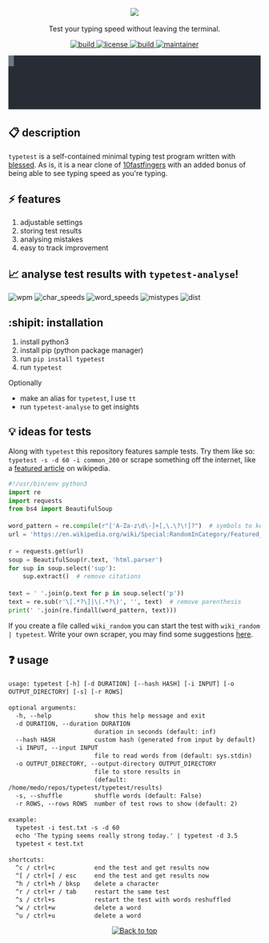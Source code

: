 <p align="center">
  <img src="https://user-images.githubusercontent.com/16375100/125825025-74b5b1cd-c5d2-40f1-902a-5b5902720d90.png" width="300"/>
</p>
<p align="center">Test your typing speed without leaving the terminal.</p>

<p align="center">
  <a href="https://pypi.org/project/typetest/">
    <img src="https://img.shields.io/pypi/v/typetest" alt="build" title="build"/>
  </a>
  <a href="https://github.com/mastermedo/typetest/LICENSE">
    <img src="https://img.shields.io/github/license/mastermedo/typetest" alt="license" title="license"/>
  </a>
  <a href="https://github.com/mastermedo/typetest">
    <img src="https://img.shields.io/github/languages/code-size/mastermedo/typetest" alt="build" title="build"/>
  </a>
  <a href="https://github.com/mastermedo/typetest/stargazers">
    <img src="https://img.shields.io/badge/maintainer-mastermedo-yellow" alt="maintainer" title="maintainer"/>
  </a>
</p>

<p align="center">
  <a href="https://github.com/mastermedo/typetest">
    <img src="https://raw.githubusercontent.com/MasterMedo/mastermedo.github.io/master/assets/img/typetest.svg" alt="demo" title="demo"/>
  </a>
</p>

## :clipboard: description
`typetest` is a self-contained minimal typing test program written with [blessed](https://github.com/jquast/blessed/).
As is, it is a near clone of [10fastfingers](https://10fastfingers.com/typing-test/english) with an added bonus of being able to see typing speed as you're typing.

## :zap: features
1. adjustable settings
2. storing test results
3. analysing mistakes
4. easy to track improvement

## :chart_with_upwards_trend: analyse test results with `typetest-analyse`!
![wpm](https://user-images.githubusercontent.com/16375100/125824726-6304ee64-ddf1-4456-879c-10daca45d91c.png)
![char_speeds](https://user-images.githubusercontent.com/16375100/125824817-5c2cbcae-fdcc-45c9-9a3b-ed5c3ec497a5.png)
![word_speeds](https://user-images.githubusercontent.com/16375100/125824889-a01bb4bb-1ed2-49ed-a0aa-9bd5f6b411c7.png)
![mistypes](https://user-images.githubusercontent.com/16375100/125824921-3ecdf9f4-804e-41ec-98a4-6343d0ffbbe2.png)
![dist](https://user-images.githubusercontent.com/16375100/125824933-01294d91-92c9-4ae0-9910-539f6d16507e.png)

## :shipit: installation

1. install python3
2. install pip (python package manager)
3. run `pip install typetest`
4. run `typetest`

Optionally
- make an alias for `typetest`, I use `tt`
- run `typetest-analyse` to get insights

## :bulb: ideas for tests
Along with `typetest` this repository features sample tests.
Try them like so: `typetest -s -d 60 -i common_200` or scrape something off the internet, like a [featured article](https://en.wikipedia.org/wiki/Wikipedia:Featured_articles) on wikipedia.

```python
#!/usr/bin/env python3
import re
import requests
from bs4 import BeautifulSoup

word_pattern = re.compile(r"['A-Za-z\d\-]+[,\.\?\!]?")  # symbols to keep
url = 'https://en.wikipedia.org/wiki/Special:RandomInCategory/Featured_articles'

r = requests.get(url)
soup = BeautifulSoup(r.text, 'html.parser')
for sup in soup.select('sup'):
    sup.extract()  # remove citations

text = ' '.join(p.text for p in soup.select('p'))
text = re.sub(r'\[.*?\]|\(.*?\)', '', text)  # remove parenthesis
print(' '.join(re.findall(word_pattern, text)))
```
If you create a file called `wiki_random` you can start the test with `wiki_random | typetest`.
Write your own scraper, you may find some suggestions [here](https://en.wikipedia.org/wiki/Lists_of_English_words).

## :question: usage

```
usage: typetest [-h] [-d DURATION] [--hash HASH] [-i INPUT] [-o OUTPUT_DIRECTORY] [-s] [-r ROWS]

optional arguments:
  -h, --help            show this help message and exit
  -d DURATION, --duration DURATION
                        duration in seconds (default: inf)
  --hash HASH           custom hash (generated from input by default)
  -i INPUT, --input INPUT
                        file to read words from (default: sys.stdin)
  -o OUTPUT_DIRECTORY, --output-directory OUTPUT_DIRECTORY
                        file to store results in
                        (default: /home/medo/repos/typetest/typetest/results)
  -s, --shuffle         shuffle words (default: False)
  -r ROWS, --rows ROWS  number of test rows to show (default: 2)

example:
  typetest -i test.txt -s -d 60
  echo 'The typing seems really strong today.' | typetest -d 3.5
  typetest < test.txt

shortcuts:
  ^c / ctrl+c           end the test and get results now
  ^[ / ctrl+[ / esc     end the test and get results now
  ^h / ctrl+h / bksp    delete a character
  ^r / ctrl+r / tab     restart the same test
  ^s / ctrl+s           restart the test with words reshuffled
  ^w / ctrl+w           delete a word
  ^u / ctrl+u           delete a word
```

<p align="center">
  <a href="#">
    <img src="https://img.shields.io/badge/⬆️back_to_top_⬆️-white" alt="Back to top" title="Back to top"/>
  </a>
</p>
